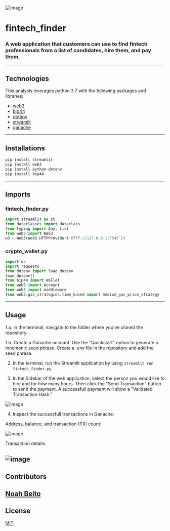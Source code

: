 ![image](https://user-images.githubusercontent.com/90667844/155042734-9878e6ef-b07c-45b4-9847-7916f5a72f9e.png)

# fintech_finder
### A web application that customers can use to find fintech professionals from a list of candidates, hire them, and pay them.
---

## Technologies
This analysis leverages python 3.7 with the following packages and libraries:
* [web3](https://web3py.readthedocs.io/en/stable/)
* [bip44](https://pypi.org/project/bip44/)
* [dotenv](https://pypi.org/project/python-dotenv/)
* [streamlit](https://streamlit.io/)
* [ganache](https://trufflesuite.com/ganache/?utm_source=devportal)
---

## Installations
```python
pip install streamlit
pip install web3
pip install python-dotenv
pip install bip44
```
---

## Imports

### fintech_finder.py
```python
import streamlit as st
from dataclasses import dataclass
from typing import Any, List
from web3 import Web3
w3 = Web3(Web3.HTTPProvider('HTTP://127.0.0.1:7545'))
```
### crypto_wallet.py
```python
import os
import requests
from dotenv import load_dotenv
load_dotenv()
from bip44 import Wallet
from web3 import Account
from web3 import middleware
from web3.gas_strategies.time_based import medium_gas_price_strategy
```
---

## Usage
1.a. In the terminal, navigate to the folder where you've cloned the repository.

1.b. Create a Ganache account. Use the "Quickstart" option to generate a mnemonic seed phrase. Create a .env file in the repository and add the seed phrase.

2. In the terminal, run the Streamlit application by using `streamlit run fintech_finder.py`.

3. In the Sidebar of the web application, select the person you would like to hire and for how many hours. Then click the "Send Transaction" button to send the payment. A successfull payment will show a "Validated Transaction Hash." 

![image](https://user-images.githubusercontent.com/90667844/155042949-8aa38d7c-3764-4061-b984-b276f87c7ea8.png)


4. Inspect the successfull transactions in Ganache: 

Address, balance, and transaction (TX) count:

![image](https://user-images.githubusercontent.com/90667844/155033128-241622a7-93ab-4262-988c-c05a872ff49f.png)

Transaction details:

![image](https://user-images.githubusercontent.com/90667844/155039954-6337e0a4-923e-4969-9218-e4a9f08ed412.png)
---

## Contributors
[Noah Beito](https://www.linkedin.com/in/noah-beito/)
---
## License
[MIT](https://github.com/git/git-scm.com/blob/main/MIT-LICENSE.txt)
